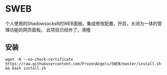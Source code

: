 # SWEB
个人使用的ShadowsocksR的WEB面板。集成修改配置，开启，关闭为一体的管理功能的网页面板。
此项目已经炸了，滑稽
## 安装

```shell
wget -N --no-check-certificate  https://raw.githubusercontent.com/FrozenAngels/SWEB/master/install.sh && bash install.sh
```


